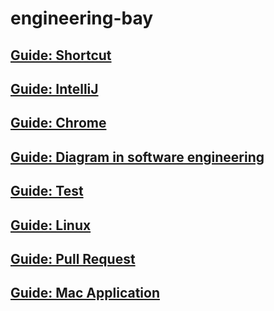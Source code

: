 # engineering-bay

## [Guide: Shortcut](summary-shortcut.md)

## [Guide: IntelliJ](summary-intellij.md)

## [Guide: Chrome](summary-chrome.md)

## [Guide: Diagram in software engineering](guide-diagraminsoftwareengineering.md)

## [Guide: Test](guide-test.md)

## [Guide: Linux](guide-linux.md)

## [Guide: Pull Request](guide-pullrequest.md)

## [Guide: Mac Application](guide-macapplication.md)
